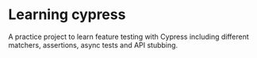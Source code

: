 # Learning cypress

A practice project to learn feature testing with Cypress including different matchers, assertions, async tests and API stubbing.